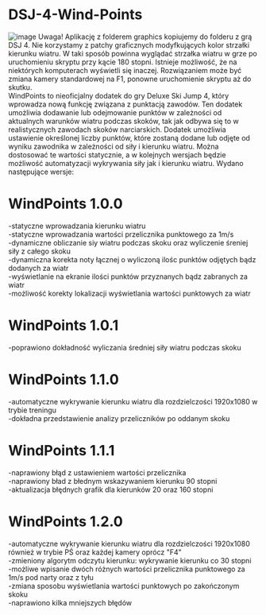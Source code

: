 # DSJ-4-Wind-Points
![image](https://github.com/pawel33332/DSJ-4-WindPoints/assets/92433894/f1fed4af-4e62-413a-9e12-ef8890d20e06)
Uwaga! Aplikację z folderem graphics kopiujemy do folderu z grą DSJ 4. Nie korzystamy z patchy graficznych modyfkujących kolor strzałki kierunku wiatru. W taki sposób powinna wyglądać strzałka wiatru w grze po uruchomieniu skryptu przy kącie 180 stopni.
Istnieje możliwość, że na niektórych komputerach wyświetli się inaczej. Rozwiązaniem może być zmiana kamery standardowej na F1, ponowne uruchomienie skryptu aż do skutku.  
WindPoints to nieoficjalny dodatek do gry Deluxe Ski Jump 4,
który wprowadza nową funkcję związana z punktacją zawodów. 
Ten dodatek umożliwia dodawanie lub odejmowanie punktów w
zależności od aktualnych warunków wiatru podczas skoków, tak jak
odbywa się to w realistycznych zawodach skoków narciarskich.
Dodatek umożliwia ustawienie określonej liczby punktów, które zostaną dodane
lub odjęte od wyniku zawodnika w zależności od siły i kierunku wiatru.
Można dostosować te wartości statycznie, a w kolejnych wersjach będzie możliwość
automatyzacji wykrywania siły jak i kierunku wiatru.
Wydano następujące wersje:
# WindPoints 1.0.0  
-statyczne wprowadzania kierunku wiatru  
-statyczne wprowadzania wartości przelicznika punktowego za 1m/s  
-dynamiczne obliczanie siy wiatru podczas skoku oraz wyliczenie śreniej siły z całego skoku  
-dynamiczna korekta noty łącznej o wyliczoną ilośc punktów odjętych bądz dodanych za wiatr  
-wyświetlanie na ekranie ilości punktów przyznanych bądz zabranych za wiatr  
-możliwość korekty lokalizacji wyświetlania wartości punktowych za wiatr
# WindPoints 1.0.1
-poprawiono dokładność wyliczania średniej siły wiatru podczas skoku
# WindPoints 1.1.0
-automatyczne wykrywanie kierunku wiatru dla rozdzielczości 1920x1080 w trybie treningu  
-dokładna przedstawienie analizy przeliczników po oddanym skoku
# WindPoints 1.1.1
-naprawiony błąd z ustawieniem wartości przelicznika  
-naprawiony bład z błednym wskazywaniem kierunku 90 stopni  
-aktualizacja błędnych grafik dla kierunków 20 oraz 160 stopni
# WindPoints 1.2.0
-automatyczne wykrywanie kierunku wiatru dla rozdzielczości 1920x1080 również w trybie PŚ oraz każdej kamery oprócz "F4"  
-zmieniony algorytm odczytu kierunku: wykrywanie kierunku co 30 stopni  
-możliwe wpisanie dwóch różnych wartości przelicznika punktowego za 1m/s pod narty oraz z tyłu  
-zmiana sposobu wyświetlania wartości punktowych po zakończonym skoku  
-naprawiono kilka mniejszych błędów
